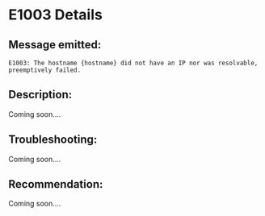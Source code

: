 # E1003 Details

## Message emitted:

`E1003: The hostname {hostname} did not have an IP nor was resolvable, preemptively failed.`

## Description:

Coming soon....

## Troubleshooting:

Coming soon....

## Recommendation:

Coming soon....